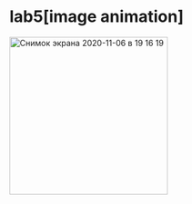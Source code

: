 # lab5[image animation]
<img width="278" alt="Снимок экрана 2020-11-06 в 19 16 19" src="https://user-images.githubusercontent.com/62800476/98372732-6b129680-2068-11eb-8094-bf992c39c6ff.png">

